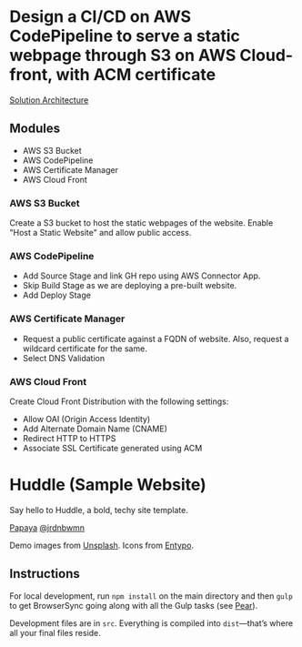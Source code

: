 # Design a CI/CD on AWS CodePipeline to serve a static webpage through S3 on AWS Cloud-front, with ACM certificate
[Solution Architecture](/cloud-management-ii.jpg?raw=true)
## Modules
-  AWS S3 Bucket
-  AWS CodePipeline
-  AWS Certificate Manager
-  AWS Cloud Front

### AWS S3 Bucket
Create a S3 bucket to host the static webpages of the website. Enable "Host a Static Website" and allow public access.

### AWS CodePipeline
- Add Source Stage and link GH repo using AWS Connector App.
- Skip Build Stage as we are deploying a pre-built website.
- Add Deploy Stage

### AWS Certificate Manager
- Request a public certificate against a FQDN of website. Also, request a wildcard certificate for the same.
- Select DNS Validation

### AWS Cloud Front
Create Cloud Front Distribution with the following settings:
-   Allow OAI (Origin Access Identity)
-   Add Alternate Domain Name (CNAME)
-   Redirect HTTP to HTTPS
-   Associate SSL Certificate generated using ACM

# Huddle (Sample Website)
Say hello to Huddle, a bold, techy site template.

[Papaya](https://www.papayatemplates.com)
[@jrdnbwmn](https://www.twitter.com/jrdnbwmn)

Demo images from [Unsplash](https://unsplash.com/).
Icons from [Entypo](http://entypo.com/).

## Instructions
For local development, run `npm install` on the main directory and then `gulp` to get BrowserSync going along with all the Gulp tasks (see [Pear](https://github.com/jrdnbwmn/Pear)).

Development files are in `src`. Everything is compiled into `dist`—that’s where all your final files reside.
